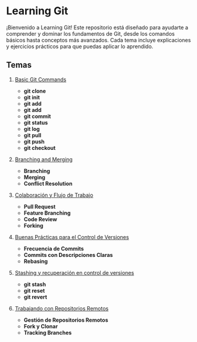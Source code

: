# Learning Git

¡Bienvenido a Learning Git! Este repositorio está diseñado para ayudarte a comprender y dominar los fundamentos de Git, desde los comandos básicos hasta conceptos más avanzados. Cada tema incluye explicaciones y ejercicios prácticos para que puedas aplicar lo aprendido.

## Temas

1. [Basic Git Commands](01-basic-commands/README.md)
    - **git clone**
    - **git init**
    - **git add**
    - **git add**
    - **git commit**
    - **git status**
    - **git log**
    - **git pull**
    - **git push**
    - **git checkout**

2. [Branching and Merging](02-branching-and-merging/README.md)
    - **Branching**
    - **Merging**
    - **Conflict Resolution**

3. [Colaboración y Flujo de Trabajo](03-collaboration-and-workflow/README.md)
    - **Pull Request**
    - **Feature Branching**
    - **Code Review**
    - **Forking**

4. [Buenas Prácticas para el Control de Versiones](04-version-control-best-practices/README.md)
    - **Frecuencia de Commits**
    - **Commits con Descripciones Claras**
    - **Rebasing** 
    
5. [Stashing y recuperación en control de versiones](05-stashing-and-undoing-changes/README.md)
    - **git stash**
    - **git reset**
    - **git revert**

6. [Trabajando con Repositorios Remotos](06-working-with-remote-repositories/README.md)
    - **Gestión de Repositorios Remotos**
    - **Fork y Clonar**
    - **Tracking Branches**